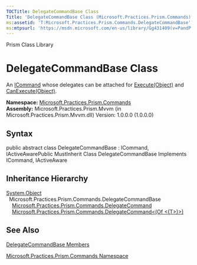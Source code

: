 ```yaml
---
TOCTitle: DelegateCommandBase Class
Title: 'DelegateCommandBase Class (Microsoft.Practices.Prism.Commands)'
ms:assetid: 'T:Microsoft.Practices.Prism.Commands.DelegateCommandBase'
ms:mtpsurl: 'https://msdn.microsoft.com/en-us/library/Gg431409(v=PandP.50)'
---
```


Prism Class Library

DelegateCommandBase Class
=========================

An [ICommand](http://msdn.microsoft.com/en-us/library/ms616869) whose delegates can be attached for [Execute(Object)](https://msdn.microsoft.com/m:microsoft.practices.prism.commands.delegatecommandbase.execute(system.object)) and [CanExecute(Object)](https://msdn.microsoft.com/m:microsoft.practices.prism.commands.delegatecommandbase.canexecute(system.object)).

**Namespace:** [Microsoft.Practices.Prism.Commands](https://msdn.microsoft.com/n:microsoft.practices.prism.commands)
**Assembly:** Microsoft.Practices.Prism.Mvvm (in Microsoft.Practices.Prism.Mvvm.dll) Version: 1.0.0.0 (1.0.0.0)

## Syntax


public abstract class DelegateCommandBase : ICommand, IActiveAwarePublic MustInherit Class DelegateCommandBase Implements ICommand, IActiveAware

Inheritance Hierarchy
---------------------

<span id="familyToggle"></span>[System.Object](http://msdn.microsoft.com/en-us/library/e5kfa45b)
  Microsoft.Practices.Prism.Commands.DelegateCommandBase
    [Microsoft.Practices.Prism.Commands.DelegateCommand](https://msdn.microsoft.com/t:microsoft.practices.prism.commands.delegatecommand)
    [Microsoft.Practices.Prism.Commands.DelegateCommand&lt;(Of &lt;(T&gt;)&gt;)](https://msdn.microsoft.com/t:microsoft.practices.prism.commands.delegatecommand%601)

See Also
--------


[DelegateCommandBase Members](https://msdn.microsoft.com/allmembers.t:microsoft.practices.prism.commands.delegatecommandbase)

[Microsoft.Practices.Prism.Commands Namespace](https://msdn.microsoft.com/n:microsoft.practices.prism.commands)
